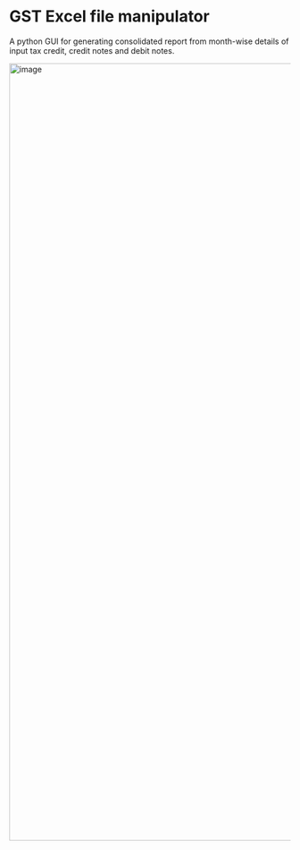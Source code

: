 # GST Excel file manipulator
A python GUI for generating consolidated report from month-wise details of input tax credit, credit notes and debit notes. 

<img width="1390" alt="image" src="https://user-images.githubusercontent.com/43880032/232292264-89e50fb1-8fbd-4c35-92ba-24e67e192f9b.png">
